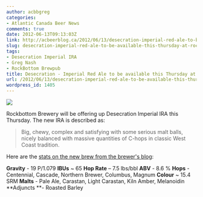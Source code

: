 ```yaml
---
author: acbbgreg
categories:
- Atlantic Canada Beer News
comments: true
date: 2012-06-13T09:13:03Z
link: http://acbeerblog.ca/2012/06/13/desecration-imperial-red-ale-to-be-available-this-thursday-at-rockbottom/
slug: desecration-imperial-red-ale-to-be-available-this-thursday-at-rockbottom
tags:
- Desecration Imperial IRA
- Greg Nash
- RockBottom Brewpub
title: Desecration - Imperial Red Ale to be available this Thursday at Rockbottom
url: /2012/06/13/desecration-imperial-red-ale-to-be-available-this-thursday-at-rockbottom/
wordpress_id: 1405
---
```


[![](http://acbeerblog.ca/wp-content/uploads/2012/06/rock_bottom.jpg)](http://acbeerblog.ca/wp-content/uploads/2012/06/rock_bottom.jpg)

Rockbottom Brewery will be offering up Desecration Imperial IRA this Thursday.  The new IRA is described as:


<blockquote>Big, chewy, complex and satisfying with some serious malt balls, nicely balanced with massive quantities of C-hops in classic West Coast tradition.</blockquote>


Here are the [stats on the new brew from the brewer's blog](http://rockbottombrewpub.blogspot.ca/2012/06/desecration-imperial-red-ale.html?utm_source=feedburner&utm_medium=email&utm_campaign=Feed:+RockbottomBrewersBlog+%28Rockbottom+Brewers+Blog%29):

**Gravity** - 19 P/1.079
**IBUs** ~ 65
**Hop Rate** –  7.5 lbs/bbl
**ABV** - 8.6 %
**Hops** - Centennial, Cascade, Northern Brewer, Columbus, Magnum
**Colour** ~ 15.4 SRM
**Malts** - Pale Ale, Carastan, Light Carastan, Kiln Amber, Melanoidin
**Adjuncts **- Roasted Barley
